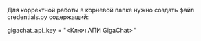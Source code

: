 Для корректной работы в корневой папке нужно создать файл credentials.py содержащий:

gigachat_api_key = "<Ключ АПИ GigaСhat>"

